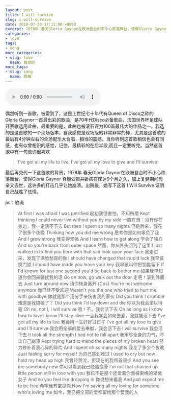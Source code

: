 ```yaml
---
layout: post
title: I will survive
slug: i-will-survive
date: 2010-07-30 17:11:00 +0800
excerpt: 1978年 春天Gloria Gaynor在欧洲登台时不小心跌落舞台，使得Gloria Gaynor 脊髓受损并卧病在床达9个月之久，加上复健期间母亲又去世，这许多的打击几乎让她崩溃。出院後，她写下这首 I Will Survive 证明自己战胜了怯懦。
categories:
- love
tags:
- song
more_categories:
- slug: love
  name: 喜欢的
more_tags:
- slug: song
  name: 歌曲
---
```


<audio controls="controls">
	<source src="{{ site.path.uploads }}2010/07/30/i-will-survive/gloria-gaynor-i-will-survive.mp3" type="audio/mpeg" />
	Your browser does not support the audio element.
</audio>

偶然听到一首歌，被雷到了，这是上世纪七十年代有Queen of Disco之称的Gloria Gaynor一首最出彩的歌曲，是70年代Disco必备歌曲，法国世界杯足球队开赛歌选用此曲，最重要的是，此曲也被滚石评为100首最伟大的作品之一。我选的是这首歌的一个现场版本，自我感觉是现场版的非常非常的棒，尤其是这首歌的最后有4分钟左右的全场配乐大合唱，相当的震撼。当你听到这首歌相信也会有同感，也有似曾相识的感觉，记住，最精彩的在后半段,而且一定要听完。当然这首歌中有一句歌词很喜欢

> I've got all my life to live,
> I've got all my love to give and I'll survive

最后再交代一下这首歌的背景，1978年 春天Gloria Gaynor在欧洲登台时不小心跌落舞台，使得Gloria Gaynor 脊髓受损并卧病在床达9个月之久，加上复健期间母亲又去世，这许多的打击几乎让她崩溃。出院後，她写下这首 I Will Survive 证明自己战胜了怯懦。

ps：歌词

> At first I was afraid I was petrified
> 起初我很害怕，不知所措
> Kept thinking I could never live without you by my side
> 一直在想：没有你在身边，我一定活不下去
> But then I spent so many nights
> 但是后来，我花了很多个夜晚
> Thinking how you did me wrong
> 思考你是如何辜负了我
> And I grew strong
> 我变得坚强
> And I learn how to get along
> 学会了独立
> And so you're back from outer space
> 然而，你从外头回到了这里
> I just walked in to find you here with that sad look upon your face
> 我走进来，发现了满脸愁容的你
> I should have changed that stupid lock
> 我早该换门锁
> I should have made you leave your key
> 我早该叫你把钥匙留下
> If I'd known for just one second you'd be back to bother me
> 如果我早知道你会回来骚扰我的话
> Go on now, go walk out the door
> 走吧！滚到外面去
> Just turn around now
> 请你转身离开
> (Cos) You're not welcome anymore
> 你已经不受欢迎
> Weren't you the one who tried to hurt me with goodbye
> 你就是那个用分手来伤害我的家伙
> Did you think I crumble
> 难道是我搞砸了？
> Did you think I'd lay down and die
> 你以为我会坐以待毙
> Oh no, not I, I will survive
> 哦！不，我会活下去
> Oh as long as I know how to love I know I'll stay alive
> 一旦我学会如何去爱，我就能活下去
> I've got all my life to live
> 我会用一生好好过日子
> I've got all my love to give and I'll survive
> 我会用全部的爱去奉献，我会活下去
> I will survive
> 我会活下去
> It took all the strength I had not to fall apart
> 我用尽全身的力气，不让自己崩溃
> Kept trying hard to mend the pieces of my broken heart
> 努力修补着我心碎的碎片
> And I spent oh so many nights
> 我花了多少个夜晚
> Just feeling sorry for myself
> 为自己感到难过
> I used to cry but now I hold my head up high
> 我曾经哭泣，但现在的我昂首阔步
> And you see me somebody new
> 你可以看到我已脱胎换骨
> I'm not that chained up little person still in love with you
> 我已不是那个还爱着你而被束缚的卑微女子
> And so you feel like dropping in
> 你说想来看我
> And just expect me to be free
> 希望我有空见你
> Now I'm saving all my loving for someone who's loving me
> 如今，我已把全部的爱都留给那个爱我的人


